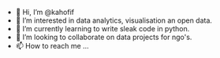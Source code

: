 - 👋 Hi, I’m @kahofif
- 👀 I’m interested in data analytics, visualisation an open data.
- 🌱 I’m currently learning to write sleak code in python.
- 💞️ I’m looking to collaborate on data projects for ngo's. 
- 📫 How to reach me ...

<!---
kahofif/kahofif is a ✨ special ✨ repository because its `README.md` (this file) appears on your GitHub profile.
You can click the Preview link to take a look at your changes.
--->
